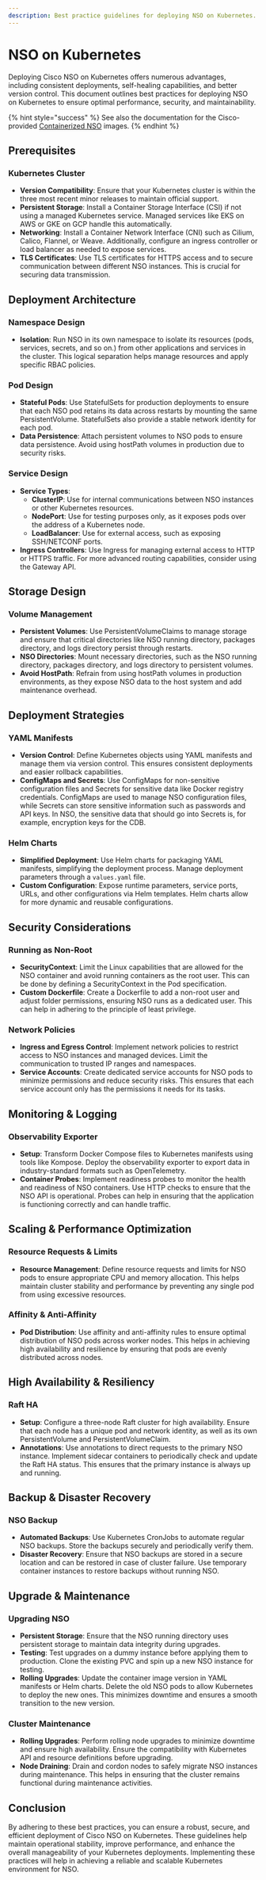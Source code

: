 ```yaml
---
description: Best practice guidelines for deploying NSO on Kubernetes.
---
```


# NSO on Kubernetes

Deploying Cisco NSO on Kubernetes offers numerous advantages, including consistent deployments, self-healing capabilities, and better version control. This document outlines best practices for deploying NSO on Kubernetes to ensure optimal performance, security, and maintainability.

{% hint style="success" %}
See also the documentation for the Cisco-provided [Containerized NSO](https://cisco-tailf.gitbook.io/nso-docs/guides/administration/installation-and-deployment/containerized-nso) images.
{% endhint %}

## Prerequisites <a href="#prerequisites" id="prerequisites"></a>

### Kubernetes Cluster <a href="#kubernetes-cluster" id="kubernetes-cluster"></a>

* **Version Compatibility**: Ensure that your Kubernetes cluster is within the three most recent minor releases to maintain official support.
* **Persistent Storage**: Install a Container Storage Interface (CSI) if not using a managed Kubernetes service. Managed services like EKS on AWS or GKE on GCP handle this automatically.
* **Networking**: Install a Container Network Interface (CNI) such as Cilium, Calico, Flannel, or Weave. Additionally, configure an ingress controller or load balancer as needed to expose services.
* **TLS Certificates**: Use TLS certificates for HTTPS access and to secure communication between different NSO instances. This is crucial for securing data transmission.

## Deployment Architecture <a href="#deployment-architecture" id="deployment-architecture"></a>

### Namespace Design <a href="#namespace-design" id="namespace-design"></a>

* **Isolation**: Run NSO in its own namespace to isolate its resources (pods, services, secrets, and so on.) from other applications and services in the cluster. This logical separation helps manage resources and apply specific RBAC policies.

### Pod Design <a href="#pod-design" id="pod-design"></a>

* **Stateful Pods**: Use StatefulSets for production deployments to ensure that each NSO pod retains its data across restarts by mounting the same PersistentVolume. StatefulSets also provide a stable network identity for each pod.
* **Data Persistence**: Attach persistent volumes to NSO pods to ensure data persistence. Avoid using hostPath volumes in production due to security risks.

### Service Design <a href="#service-design" id="service-design"></a>

* **Service Types**:
  * **ClusterIP**: Use for internal communications between NSO instances or other Kubernetes resources.
  * **NodePort**: Use for testing purposes only, as it exposes pods over the address of a Kubernetes node.
  * **LoadBalancer**: Use for external access, such as exposing SSH/NETCONF ports.
* **Ingress Controllers**: Use Ingress for managing external access to HTTP or HTTPS traffic. For more advanced routing capabilities, consider using the Gateway API.

## Storage Design <a href="#storage-design" id="storage-design"></a>

### Volume Management <a href="#volume-management" id="volume-management"></a>

* **Persistent Volumes**: Use PersistentVolumeClaims to manage storage and ensure that critical directories like NSO running directory, packages directory, and logs directory persist through restarts.
* **NSO Directories**: Mount necessary directories, such as the NSO running directory, packages directory, and logs directory to persistent volumes.
* **Avoid HostPath**: Refrain from using hostPath volumes in production environments, as they expose NSO data to the host system and add maintenance overhead.

## Deployment Strategies <a href="#deployment-strategies" id="deployment-strategies"></a>

### YAML Manifests <a href="#yaml-manifests" id="yaml-manifests"></a>

* **Version Control**: Define Kubernetes objects using YAML manifests and manage them via version control. This ensures consistent deployments and easier rollback capabilities.
* **ConfigMaps and Secrets**: Use ConfigMaps for non-sensitive configuration files and Secrets for sensitive data like Docker registry credentials. ConfigMaps are used to manage NSO configuration files, while Secrets can store sensitive information such as passwords and API keys. In NSO, the sensitive data that should go into Secrets is, for example, encryption keys for the CDB.

### Helm Charts <a href="#helm-charts" id="helm-charts"></a>

* **Simplified Deployment**: Use Helm charts for packaging YAML manifests, simplifying the deployment process. Manage deployment parameters through a `values.yaml` file.
* **Custom Configuration**: Expose runtime parameters, service ports, URLs, and other configurations via Helm templates. Helm charts allow for more dynamic and reusable configurations.

## Security Considerations <a href="#security-considerations" id="security-considerations"></a>

### Running as Non-Root <a href="#running-as-non-root" id="running-as-non-root"></a>

* **SecurityContext**: Limit the Linux capabilities that are allowed for the NSO container and avoid running containers as the root user. This can be done by defining a SecurityContext in the Pod specification.
* **Custom Dockerfile**: Create a Dockerfile to add a non-root user and adjust folder permissions, ensuring NSO runs as a dedicated user. This can help in adhering to the principle of least privilege.

### Network Policies <a href="#network-policies" id="network-policies"></a>

* **Ingress and Egress Control**: Implement network policies to restrict access to NSO instances and managed devices. Limit the communication to trusted IP ranges and namespaces.
* **Service Accounts**: Create dedicated service accounts for NSO pods to minimize permissions and reduce security risks. This ensures that each service account only has the permissions it needs for its tasks.

## Monitoring & Logging <a href="#monitoring--logging" id="monitoring--logging"></a>

### Observability Exporter <a href="#observability-exporter" id="observability-exporter"></a>

* **Setup**: Transform Docker Compose files to Kubernetes manifests using tools like Kompose. Deploy the observability exporter to export data in industry-standard formats such as OpenTelemetry.
* **Container Probes**: Implement readiness probes to monitor the health and readiness of NSO containers. Use HTTP checks to ensure that the NSO API is operational. Probes can help in ensuring that the application is functioning correctly and can handle traffic.

## Scaling & Performance Optimization <a href="#scaling--performance-optimization" id="scaling--performance-optimization"></a>

### Resource Requests & Limits <a href="#resource-requests--limits" id="resource-requests--limits"></a>

* **Resource Management**: Define resource requests and limits for NSO pods to ensure appropriate CPU and memory allocation. This helps maintain cluster stability and performance by preventing any single pod from using excessive resources.

### Affinity & Anti-Affinity <a href="#affinity--anti-affinity" id="affinity--anti-affinity"></a>

* **Pod Distribution**: Use affinity and anti-affinity rules to ensure optimal distribution of NSO pods across worker nodes. This helps in achieving high availability and resilience by ensuring that pods are evenly distributed across nodes.

## High Availability & Resiliency <a href="#high-availability--resiliency" id="high-availability--resiliency"></a>

### Raft HA <a href="#raft-ha" id="raft-ha"></a>

* **Setup**: Configure a three-node Raft cluster for high availability. Ensure that each node has a unique pod and network identity, as well as its own PersistentVolume and PersistentVolumeClaim.
* **Annotations**: Use annotations to direct requests to the primary NSO instance. Implement sidecar containers to periodically check and update the Raft HA status. This ensures that the primary instance is always up and running.

## Backup & Disaster Recovery <a href="#backup--disaster-recovery" id="backup--disaster-recovery"></a>

### NSO Backup <a href="#nso-backup" id="nso-backup"></a>

* **Automated Backups**: Use Kubernetes CronJobs to automate regular NSO backups. Store the backups securely and periodically verify them.
* **Disaster Recovery**: Ensure that NSO backups are stored in a secure location and can be restored in case of cluster failure. Use temporary container instances to restore backups without running NSO.

## Upgrade & Maintenance <a href="#upgrade--maintenance" id="upgrade--maintenance"></a>

### Upgrading NSO <a href="#upgrading-nso" id="upgrading-nso"></a>

* **Persistent Storage**: Ensure that the NSO running directory uses persistent storage to maintain data integrity during upgrades.
* **Testing**: Test upgrades on a dummy instance before applying them to production. Clone the existing PVC and spin up a new NSO instance for testing.
* **Rolling Upgrades**: Update the container image version in YAML manifests or Helm charts. Delete the old NSO pods to allow Kubernetes to deploy the new ones. This minimizes downtime and ensures a smooth transition to the new version.

### Cluster Maintenance <a href="#cluster-maintenance" id="cluster-maintenance"></a>

* **Rolling Upgrades**: Perform rolling node upgrades to minimize downtime and ensure high availability. Ensure the compatibility with Kubernetes API and resource definitions before upgrading.
* **Node Draining**: Drain and cordon nodes to safely migrate NSO instances during maintenance. This helps in ensuring that the cluster remains functional during maintenance activities.

## Conclusion <a href="#conclusion" id="conclusion"></a>

By adhering to these best practices, you can ensure a robust, secure, and efficient deployment of Cisco NSO on Kubernetes. These guidelines help maintain operational stability, improve performance, and enhance the overall manageability of your Kubernetes deployments. Implementing these practices will help in achieving a reliable and scalable Kubernetes environment for NSO.
